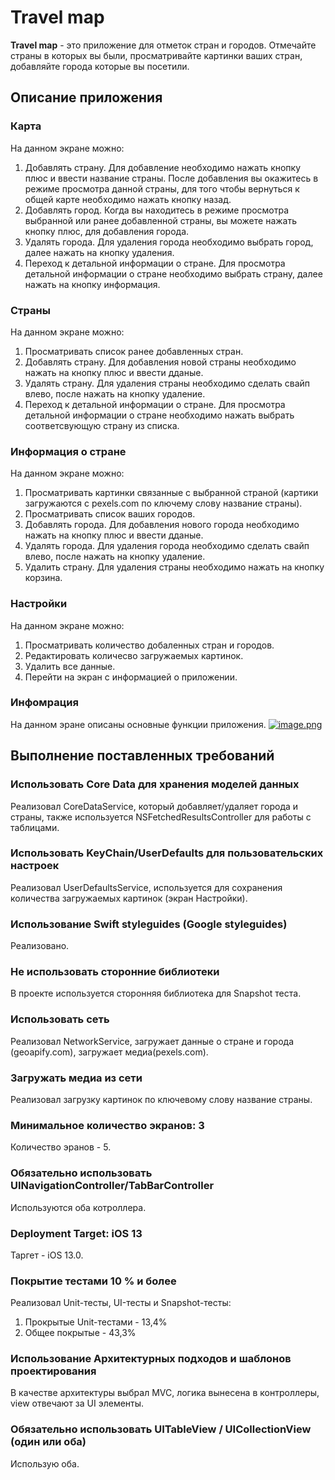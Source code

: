 # Travel map

**Travel map** - это приложение для отметок стран и городов. Отмечайте страны в которых вы были, просматривайте картинки ваших стран, добавляйте города которые вы посетили.

## Описание приложения
### Карта
На данном экране можно:
1. Добавлять страну. Для добавление необходимо нажать кнопку плюс и ввести название страны. После добавления вы окажитесь в режиме просмотра данной страны, для того чтобы вернуться к общей карте необходимо нажать кнопку назад.
2. Добавлять город. Когда вы находитесь в режиме просмотра выбранной или ранее добавленной страны, вы можете нажать кнопку плюс, для добавления города.
3. Удалять города. Для удаления города необходимо выбрать город, далее нажать на кнопку удаления.
4. Переход к детальной информации о стране. Для просмотра детальной информации о стране необходимо выбрать страну, далее нажать на кнопку информация.

### Страны
На данном экране можно:
1. Просматривать список ранее добавленных стран.
2. Добавлять страну. Для добавления новой страны необходимо нажать на кнопку плюс и ввести дданые.
3. Удалять страну. Для удаления страны необходимо сделать свайп влево, после нажать на кнопку удаление.
4. Переход к детальной информации о стране. Для просмотра детальной информации о стране необходимо нажать выбрать соответсвующую страну из списка.

### Информация о стране
На данном экране можно:
1. Просматривать картинки связанные с выбранной страной (картики загружаются с pexels.com по ключему слову название страны).
2. Просматривать список ваших городов.
3. Добавлять города. Для добавления нового города необходимо нажать на кнопку плюс и ввести дданые.
4. Удалять города. Для удаления города необходимо сделать свайп влево, после нажать на кнопку удаление.
5. Удалить страну. Для удаления страны необходимо нажать на кнопку корзина.

### Настройки
На данном экране можно:
1. Просматривать количество добаленных стран и городов.
2. Редактировать количесво загружаемых картинок.
3. Удалить все данные.
4. Перейти на экран с информацией о приложении.

### Инфомрация
На данном эране описаны основные функции приложения.
[![image.png](https://i.postimg.cc/bNgf4V4n/image.png)](https://postimg.cc/qzNF3wJB)

## Выполнение поставленных требований
### Использовать Core Data для хранения моделей данных
Реализовал CoreDataService, который добавляет/удаляет города и страны, также используется NSFetchedResultsController для работы с таблицами.

### Использовать KeyChain/UserDefaults для пользовательских настроек
Реализовал UserDefaultsService, используется для сохранения количества загружаемых картинок (экран Настройки).

### Использование Swift styleguides (Google styleguides)
Реализовано.

### Не использовать сторонние библиотеки
В проекте используется сторонняя библиотека для Snapshot теста.

### Использовать сеть 
Реализовал NetworkService, загружает данные о стране и города (geoapify.com), загружает медиа(pexels.com).

### Загружать медиа из сети
Реализовал загрузку картинок по ключевому слову название страны.

### Минимальное количество экранов: 3
Количество эранов - 5.

### Обязательно использовать UINavigationController/TabBarController
Используются оба котроллера.

### Deployment Target: iOS 13
Таргет - iOS 13.0.

### Покрытие тестами 10 % и более
Реализовал Unit-тесты, UI-тесты и Snapshot-тесты:
1. Прокрытые Unit-тестами - 13,4%
2. Общее покрытые - 43,3%

### Использование Архитектурных подходов и шаблонов проектирования
В качестве архитектуры выбрал MVC, логика вынесена в контроллеры, view отвечают за UI элементы.

### Обязательно использовать UITableView / UICollectionView (один или оба)
Использую оба.
